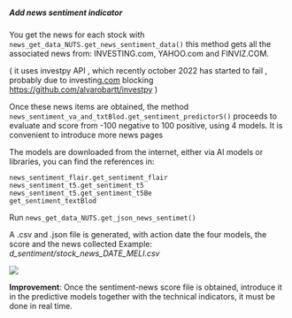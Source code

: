 ##### Add news sentiment indicator
You get the news for each stock with `news_get_data_NUTS.get_news_sentiment_data()` this method gets all the associated news from: INVESTING.com, YAHOO.com and FINVIZ.COM.

( it uses investpy API , which recently october 2022 has started to fail , probably due to investing[.com](https://github.com/alvarobartt/investpy) blocking <https://github.com/alvarobartt/investpy> )

Once these news items are obtained, the method `news_sentiment_va_and_txtBlod.get_sentiment_predictorS()` proceeds to evaluate and score from -100 negative to 100 positive, using 4 models. It is convenient to introduce more news pages

The models are downloaded from the internet, either via AI models or libraries, you can find the references in:
```
news_sentiment_flair.get_sentiment_flair
news_sentiment_t5.get_sentiment_t5
news_sentiment_t5.get_sentiment_t5Be
get_sentiment_textBlod
```
Run `news_get_data_NUTS.get_json_news_sentimet()`

A .csv and .json file is generated, with action date the four models, the score and the news collected Example: *d_sentiment/stock_news_DATE_MELI.csv*

![](readme_img/Aspose.Words.b41e3638-ef34-4eaa-ac86-1fda8999e934.010.png)

**Improvement**: Once the sentiment-news score file is obtained, introduce it in the predictive models together with the technical indicators, it must be done in real time.